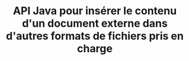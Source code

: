 ---
############################# Static ############################
layout: "auto-gen-gist"
draft: false
path: "fr/assembly/java/document/docx"
otherformats: PDF HTML XPS TIFF MHTML TXT XAML EPUB SVG PS PCL XML OTT OXPS MD POT OTP DOC DOCM DOT DOTX DOTM RTF ODT OTT XLS XLT XLSX XLSM XLTX XLTM XLSB ODS PPT PPTX PPTM PPS PPSX PPSM  POTX POTM ODP EML EMLX MSG 

############################# Head ############################
head_title: "API Java : ajouter le contenu d'un document externe aux formats de fichier DOCX"
head_description: "L'API Java GroupDocs.Assembly permet l'insertion dynamique du contenu d'un document externe dans divers formats de fichiers tels que PDF, DOCX, RTF, XLSX, CSV, PPTX, EML, MSG, etc."

############################# Header ############################
title: "API Java pour insérer le contenu d'un document externe dans d'autres formats de fichiers pris en charge"
description: "GroupDocs.Assembly pour Java fournit des fonctionnalités permettant d'insérer le contenu d'un document externe dans des rapports, des e-mails et divers formats de fichiers pris en charge tels que PDF, DOC, DOCX, XLSX, CSV, PPTX, EML, MSG, etc."

######################### Download Button #######################
button:
    enable: true

############################# About ############################
about:
    enable: true
    title: "Comment insérer le contenu d'un document externe dans d'autres formats de fichiers populaires via Java?"
    content: |
      Un document ou un fichier est une copie électronique ou une copie papier contenant des informations qui peuvent être récupérées ultérieurement par l'utilisateur. Selon Wikipedia, un document peut être structuré, comme des documents tabulaires, des listes, des formulaires ou un tableau scientifique, semi-structuré comme un livre ou un article de journal, ou non structuré comme une note manuscrite. GroupDocs.Assembly pour Java est une API très utile qui permet aux développeurs de logiciels de créer des applications puissantes pour l'automatisation des documents et la création de rapports. Il prend entièrement en charge l'identification et l'utilisation de nombreux formats de documents tels que PDF, Microsoft Word, feuilles de calcul Excel, PowerPoint, , HTML, e-mail Outlook et bien d'autres. Il prend en charge de nombreuses fonctionnalités avancées pour travailler avec des rapports tels que la manipulation d'éléments de modèle, des rapports de listes, des rapports de graphique, des rapports de tableau, etc. De plus, l'API prend également entièrement en charge plusieurs fonctionnalités avancées liées à l'ajout et à la modification de contenu de documents, telles que l'ajout de contenu à une page de document, l'insertion de données dans des cellules de feuille de calcul, le remplacement de contenu, l'ajout de contenu à une diapositive de présentation et bien d'autres.

############################# content ############################
steps:
    enable: true
    block:
    - title_left: "Ajouter le contenu du fichier externe au document Word via Java"
      content_left: |
       L'API Java GroupDocs.Assembly aide les programmeurs informatiques à gérer les tâches de manipulation de documents dans leurs propres applications Java. Il prend entièrement en charge le contenu du fichier d'un document externe pour différents types de types de documents. L'exemple de code Java suivant montre comment ajouter le contenu d'un fichier externe à un document de traitement de texte avec seulement quelques lignes de code.

      title_right: "Comment insérer le contenu du document dans le fichier DOCX"
      content_right: |
        * Définition du modèle de document source
        * Définition du rapport de document de destination
        * Créer une instance de la classe [DocumentAssembler](https://apireference.groupdocs.com/assembly/java/com.groupdocs.assembly/DocumentAssembler)
        * Appelez [AssembleDocument](https://apireference.groupdocs.com/assembly/java/com.groupdocs.assembly/DocumentAssembler#assembleDocument-java.io.InputStream-java.io.OutputStream-com.groupdocs.assembly.LoadSaveOptions-com.groupdocs.assembly.DataSourceInfo...-) méthode pour assembler le document. Elle supporte
          * Le flux à partir duquel lire un modèle de document.
          * Le flux pour écrire un document de résultat.
          * Spécifie des options supplémentaires pour le chargement et l'enregistrement de documents.
          * Fournit des informations sur les objets de source de données à utiliser.

      gisthash: "abb65f9e514add59870865121ed3c526"
      gistfile: "insert_documents_to_word_processing.java"

    - title_left: "Ajouter le contenu du fichier externe aux messages électroniques via Java"
      content_left: |
       L'API Java GroupDocs.Assembly a inclus une fonctionnalité d'insertion de contenu de document externe dynamique dans plusieurs formats de fichiers de documents et messages électroniques populaires. Le code Java ci-dessous montre comment les programmeurs peuvent ajouter le contenu d'un document externe à leurs documents de courrier électronique sans aucune application externe.

      title_right: "Comment ajouter le contenu du fichier au document DOCX"
      content_right: |
        * Définition du modèle de document source
        * Définition du rapport de document de destination
        * Créer une instance de la classe [DocumentAssembler](https://apireference.groupdocs.com/assembly/java/com.groupdocs.assembly/DocumentAssembler)
        * Appelez [AssembleDocument](https://apireference.groupdocs.com/assembly/java/com.groupdocs.assembly/DocumentAssembler#assembleDocument-java.io.InputStream-java.io.OutputStream-com.groupdocs.assembly.LoadSaveOptions-com.groupdocs.assembly.DataSourceInfo...-) méthode pour assembler le document. Elle supporte
          * Le flux à partir duquel lire un modèle de document.
          * Le flux pour écrire un document de résultat.
          * Spécifie des options supplémentaires pour le chargement et l'enregistrement de documents.
          * Fournit des informations sur les objets de source de données à utiliser.

      gisthash: "b72d7608548993ffbe62f97c798ba021"
      gistfile: "Insert_dynamic_documents_to_emails.java"

    - title_left: "Configuration requise"
      content_left: |
        Les API Java GroupDocs.Assembly sont prises en charge sur toutes les principales plates-formes et systèmes d'exploitation. Il peut générer des documents dans Microsoft Word, Excel, PowerPoint, Outlook, OpenOffice et plus de 50 autres formats. Pour un guide complet de la configuration système requise, veuillez visiter [système requis](https://docs.groupdocs.com/assembly/java/system-requirements/) Avant d'exécuter le code ci-dessous, assurez-vous que les prérequis suivants sont installés sur votre système:
         * Systèmes d'exploitation : Microsoft Windows, Linux, MacOS
         * Prise en charge des versions Java : J2SE 7.0 (1.7), J2SE 8.0 (1.8) ou supérieur
         * Obtenez la dernière version des API Java GroupDocs.Assembly de [Maven](https://mvnrepository.com/artifact/com.groupdocs/groupdocs-assembly/)
        
      title_right: "Pourquoi utiliser GroupDocs.Assembly"
      content_right: |
        * Créez des documents personnalisés à partir de modèles.
        * Joindre dynamiquement des pièces jointes aux e-mails.
        * Aucun logiciel supplémentaire n'est requis pour créer et automatiser des documents.
        * Génère un document de sortie basé sur la source de données.
        * Insérer dynamiquement le contenu du document dans le rapport
        * Appliquer la formule lors de l'assemblage de la feuille de calcul.
        * Fournit un support pour plusieurs formats de données
        * Prise en charge des opérations de données séquentielles.

demos:
    enable: true
        

more_formats:
    enable: true


back_to_top:
    enable: true
---